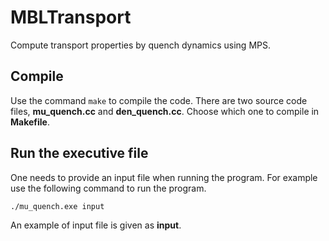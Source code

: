 # MBLTransport
Compute transport properties by quench dynamics using MPS.

## Compile
Use the command `make` to compile the code.
There are two source code files, **mu_quench.cc** and **den_quench.cc**. Choose which one to compile in **Makefile**.

## Run the executive file
One needs to provide an input file when running the program. For example use the following command to run the program.

``
./mu_quench.exe input
``

An example of input file is given as **input**.
